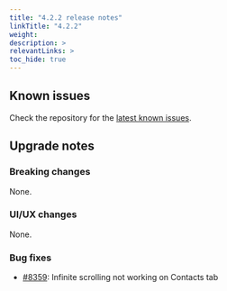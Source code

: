 ```yaml
---
title: "4.2.2 release notes"
linkTitle: "4.2.2"
weight:
description: >
relevantLinks: >
toc_hide: true
---
```


## Known issues

Check the repository for the [latest known issues](https://github.com/medic/cht-core/issues?q=is%3Aissue+label%3A%22Affects%3A+4.2.2%22).

## Upgrade notes

### Breaking changes

None.

### UI/UX changes

None.

### Bug fixes

- [#8359](https://github.com/medic/cht-core/issues/8359): Infinite scrolling not working on Contacts tab
